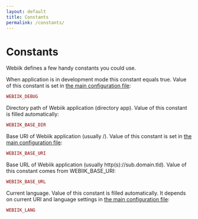 ```yaml
---
layout: default
title: Constants
permalink: /constants/
---
```

# Constants
Webiik defines a few handy constants you could use.

When application is in development mode this constant equals true. Value of this constant is set in [the main configuration file](/configuration):
```php
WEBIIK_DEBUG
```

Directory path of Webiik application (directory app). Value of this constant is filled automatically:
```php
WEBIIK_BASE_DIR
```

Base URI of Webiik application (usually /). Value of this constant is set in [the main configuration file](/configuration):
```php
WEBIIK_BASE_URI
```

Base URL of Webiik application (usually http(s)://sub.domain.tld). Value of this constant comes from WEBIIK_BASE_URI:
```php
WEBIIK_BASE_URL
```

Current language. Value of this constant is filled automatically. It depends on current URI and language settings in [the main configuration file](/configuration):
```php
WEBIIK_LANG
``` 